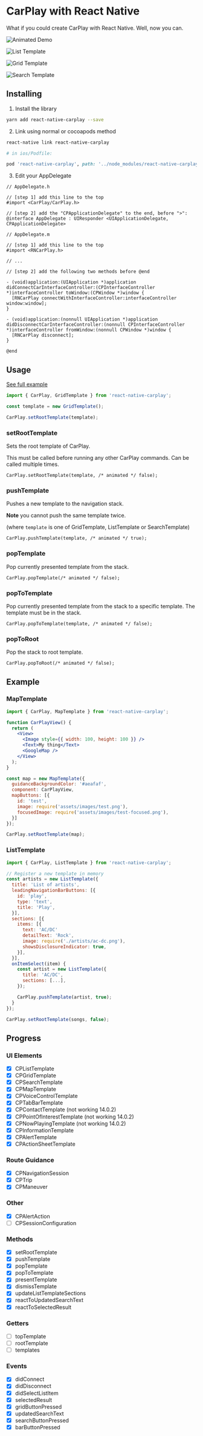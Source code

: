 # CarPlay with React Native

What if you could create CarPlay with React Native. Well, now you can.

![Animated Demo](https://media.giphy.com/media/Ffa4hukA3YMLh6U8fl/giphy.gif)

![List Template](.github/list-template.png)

![Grid Template](.github/grid-template.png)

![Search Template](.github/search-template.png)

## Installing

1. Install the library

```bash
yarn add react-native-carplay --save
```

2. Link using normal or cocoapods method
```bash
react-native link react-native-carplay
```
```ruby
# in ios/Podfile:

pod 'react-native-carplay', path: '../node_modules/react-native-carplay'
```

3. Edit your AppDelegate


```objc
// AppDelegate.h

// [step 1] add this line to the top
#import <CarPlay/CarPlay.h>

// [step 2] add the "CPApplicationDelegate" to the end, before ">":
@interface AppDelegate : UIResponder <UIApplicationDelegate, CPApplicationDelegate>
```

```objc
// AppDelegate.m

// [step 1] add this line to the top
#import <RNCarPlay.h>

// ...

// [step 2] add the following two methods before @end

- (void)application:(UIApplication *)application didConnectCarInterfaceController:(CPInterfaceController *)interfaceController toWindow:(CPWindow *)window {
  [RNCarPlay connectWithInterfaceController:interfaceController window:window];
}

- (void)application:(nonnull UIApplication *)application didDisconnectCarInterfaceController:(nonnull CPInterfaceController *)interfaceController fromWindow:(nonnull CPWindow *)window {
  [RNCarPlay disconnect];
}

@end
```

## Usage

[See full example](https://github.com/birkir/react-native-carplay/blob/master/example/src/App.tsx)

```jsx
import { CarPlay, GridTemplate } from 'react-native-carplay';

const template = new GridTemplate();

CarPlay.setRootTemplate(template);
```

### setRootTemplate

Sets the root template of CarPlay.

This must be called before running any other CarPlay commands. Can be called multiple times.

```tsx
CarPlay.setRootTemplate(template, /* animated */ false);
```

### pushTemplate

Pushes a new template to the navigation stack.

**Note** you cannot push the same template twice.

(where `template` is one of GridTemplate, ListTemplate or SearchTemplate)

```tsx
CarPlay.pushTemplate(template, /* animated */ true);
```

### popTemplate

Pop currently presented template from the stack.

```tsx
CarPlay.popTemplate(/* animated */ false);
```

### popToTemplate

Pop currently presented template from the stack to a specific template. The template must be in the stack.

```tsx
CarPlay.popToTemplate(template, /* animated */ false);
```

### popToRoot

Pop the stack to root template.

```tsx
CarPlay.popToRoot(/* animated */ false);
```

## Example

### MapTemplate

```jsx
import { CarPlay, MapTemplate } from 'react-native-carplay';

function CarPlayView() {
  return (
    <View>
      <Image style={{ width: 100, height: 100 }} />
      <Text>My thing</Text>
      <GoogleMap />
    </View>
  );
}

const map = new MapTemplate({
  guidanceBackgroundColor: '#aeafaf',
  component: CarPlayView,
  mapButtons: [{
    id: 'test',
    image: require('assets/images/test.png'),
    focusedImage: require('assets/images/test-focused.png'),
  }]
});

CarPlay.setRootTemplate(map);
```

### ListTemplate

```jsx
import { CarPlay, ListTemplate } from 'react-native-carplay';

// Register a new template in memory
const artists = new ListTemplate({
  title: 'List of artists',
  leadingNavigationBarButtons: [{
    id: 'play',
    type: 'text',
    title: 'Play',
  }],
  sections: [{
    items: [{
      text: 'AC/DC'
      detailText: 'Rock',
      image: require('./artists/ac-dc.png'),
      showsDisclosureIndicator: true,
    }],
  }],
  onItemSelect(item) {
    const artist = new ListTemplate({
      title: 'AC/DC',
      sections: [...],
    });

    CarPlay.pushTemplate(artist, true);
  }
});

CarPlay.setRootTemplate(songs, false);
```

## Progress

### UI Elements

- [x] CPListTemplate
- [x] CPGridTemplate
- [x] CPSearchTemplate
- [x] CPMapTemplate
- [x] CPVoiceControlTemplate
- [x] CPTabBarTemplate
- [x] CPContactTemplate (not working 14.0.2)
- [x] CPPointOfInterestTemplate (not working 14.0.2)
- [x] CPNowPlayingTemplate (not working 14.0.2)
- [x] CPInformationTemplate
- [x] CPAlertTemplate
- [x] CPActionSheetTemplate

### Route Guidance

- [x] CPNavigationSession
- [x] CPTrip
- [x] CPManeuver

### Other

- [x] CPAlertAction
- [ ] CPSessionConfiguration

### Methods

- [x] setRootTemplate
- [x] pushTemplate
- [x] popTemplate
- [x] popToTemplate
- [x] presentTemplate
- [x] dismissTemplate
- [x] updateListTemplateSections
- [x] reactToUpdatedSearchText
- [x] reactToSelectedResult

### Getters

- [ ] topTemplate
- [ ] rootTemplate
- [ ] templates

### Events

- [x] didConnect
- [x] didDisconnect
- [x] didSelectListItem
- [x] selectedResult
- [x] gridButtonPressed
- [x] updatedSearchText
- [x] searchButtonPressed
- [x] barButtonPressed
